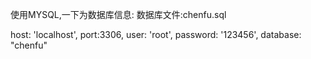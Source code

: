 使用MYSQL,一下为数据库信息:
数据库文件:chenfu.sql

host: 'localhost',
port:3306,
user: 'root',
password: '123456',
database: "chenfu"
